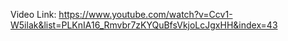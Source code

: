 Video Link: https://www.youtube.com/watch?v=Ccv1-W5ilak&list=PLKnIA16_Rmvbr7zKYQuBfsVkjoLcJgxHH&index=43
